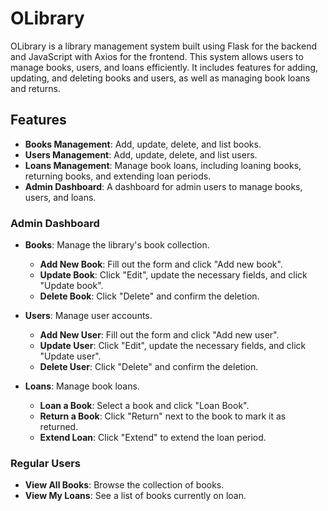 # OLibrary

OLibrary is a library management system built using Flask for the backend and JavaScript with Axios for the frontend. This system allows users to manage books, users, and loans efficiently. It includes features for adding, updating, and deleting books and users, as well as managing book loans and returns.

## Features

- **Books Management**: Add, update, delete, and list books.
- **Users Management**: Add, update, delete, and list users.
- **Loans Management**: Manage book loans, including loaning books, returning books, and extending loan periods.
- **Admin Dashboard**: A dashboard for admin users to manage books, users, and loans.

### Admin Dashboard

- **Books**: Manage the library's book collection.
  - **Add New Book**: Fill out the form and click "Add new book".
  - **Update Book**: Click "Edit", update the necessary fields, and click "Update book".
  - **Delete Book**: Click "Delete" and confirm the deletion.

- **Users**: Manage user accounts.
  - **Add New User**: Fill out the form and click "Add new user".
  - **Update User**: Click "Edit", update the necessary fields, and click "Update user".
  - **Delete User**: Click "Delete" and confirm the deletion.

- **Loans**: Manage book loans.
  - **Loan a Book**: Select a book and click "Loan Book".
  - **Return a Book**: Click "Return" next to the book to mark it as returned.
  - **Extend Loan**: Click "Extend" to extend the loan period.

### Regular Users

- **View All Books**: Browse the collection of books.
- **View My Loans**: See a list of books currently on loan.
